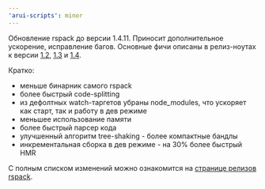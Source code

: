 ```yaml
---
'arui-scripts': minor
---
```


Обновление rspack до версии 1.4.11. Приносит дополнительное ускорение, исправление багов.
Основные фичи описаны в релиз-ноутах к версии [1.2](https://rspack.rs/blog/announcing-1-2), [1.3](https://rspack.rs/blog/announcing-1-3) и [1.4](https://rspack.rs/blog/announcing-1-4).

Кратко:
- меньше бинарник самого rspack
- более быстрый code-splitting
- из дефолтных watch-таргетов убраны node_modules, что ускоряет как старт, так и работу в дев режиме
- меньшее использование памяти
- более быстрый парсер кода
- улучшенный алгоритм tree-shaking - более компактные бандлы
- инкрементальная сборка в дев режиме - на 30% более быстрый HMR

С полным списком изменений можно ознакомится на [странице релизов rspack](https://github.com/web-infra-dev/rspack/releases?page=1).
